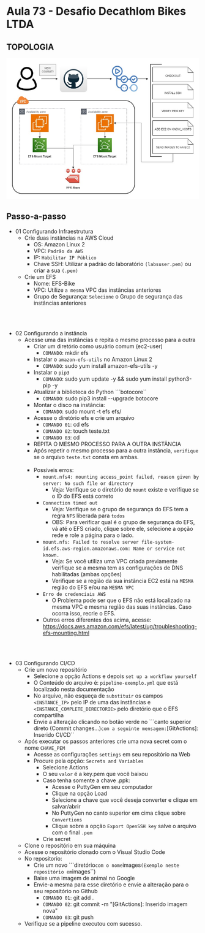 # Aula 73 - Desafio Decathlom Bikes LTDA

## TOPOLOGIA

<img src="./Topologia.jpg">


## Passo-a-passo

- 01 Configurando Infraestrutura
    * Crie duas instâncias na AWS Cloud <br>
        * OS: Amazon Linux 2
        * VPC: ``Padrão da AWS``
        * IP: ``Habilitar IP Público``
        * Chave SSH: Utilizar a padrão do laboratório ``(labsuser.pem)`` ou criar a sua ``(.pem)``
    * Crie um EFS <br>
        * Nome: EFS-Bike
        * VPC: Utilize ``a mesma`` VPC das instâncias anteriores
        * Grupo de Segurança: ``Selecione`` o Grupo de segurança das instâncias anteriores

<br><br>

- 02 Configurando a instância
    * Acesse uma das instâncias e repita o mesmo processo para a outra
        * Criar um diretório como usuário comum (ec2-user) <br>
            * ``COMANDO``: mkdir efs
        * Instalar o ``amazon-efs-utils`` no Amazon Linux 2 <br>
            * ``COMANDO``: sudo yum install amazon-efs-utils -y
        * Instalar o ``pip3`` <br>
            * ``COMANDO``: sudo yum update -y && sudo yum install python3-pip -y
        * Atualizar a biblioteca do Python ```botocore`` <br>
            * ``COMANDO``: sudo pip3 install --upgrade botocore
        * Montar o disco na instância: <br>
            * ``COMANDO``: sudo mount -t efs <EFS-ID> efs/
        * Acesse o diretório efs e crie um arquivo <br>
            * ``COMANDO 01``: cd efs
            * ``COMANDO 02``: touch teste.txt
            * ``COMANDO 03``: cd
        * REPITA O MESMO PROCESSO PARA A OUTRA INSTÂNCIA 
        * Após repetir o mesmo processo para a outra instância, ``verifique`` se o arquivo ``teste.txt`` consta em ambas. <br><br>
        * Possíveis erros:
            * ``mount.nfs4: mounting access_point failed, reason given by server: No such file or directory``
                * Veja: Verifique se o diretório de `mount` existe e verifique se o ID do EFS está correto
            * ``Connection timed out``
                * Veja: Verifique se o grupo de segurança do EFS tem a regra `NFS` liberada para `todos`
                * OBS: Para verificar qual é o grupo de segurança do EFS, vá até o EFS criado, clique sobre ele, selecione a opção rede e role a página para o lado.
            * ``mount.nfs: Failed to resolve server file-system-id.efs.aws-region.amazonaws.com: Name or service not known. `` 
                * Veja: Se você utiliza uma VPC criada previamente verifique se a mesma tem as configurações de DNS habilitadas (ambas opções)
                * Verifique se a região da sua instância EC2 está na `MESMA` região do EFS e/ou na `MESMA VPC`
            * ``Erro de credenciais AWS``
                * O Problema pode ser que o EFS não está localizado na mesma VPC e mesma região das suas instâncias. Caso ocorra isso, recrie o EFS.
            * Outros erros diferentes dos acima, acesse: https://docs.aws.amazon.com/efs/latest/ug/troubleshooting-efs-mounting.html

<br><br>

- 03 Configurando CI/CD
    * Crie um novo repositório
        * Selecione a opção Actions e depois ``set up a workflow yourself``
        * O Conteúdo do arquivo é: ``pipeline-exemplo.yml`` que está localizado nesta documentação
        * No arquivo, não esqueça de ``substituir`` os campos ``<INSTANCE_IP>`` pelo IP de uma das instâncias e ``<INSTANCE_COMPLETE_DIRECTORIE>`` pelo diretório que o EFS compartilha
        * Envie a alteração clicando no botão verde no ```canto superior direto (Commit changes...)`` com a seguinte mensagem: ``<update>[GitActions]: Inserido CI/CD``
    * Após executar os passos anteriores crie uma nova secret com o nome ``CHAVE_PEM``
        * Acesse as configurações ``settings`` em seu repositório na Web
        * Procure pela opção: ``Secrets and Variables``
            * Selecione Actions
            * O seu ``valor`` é a key.pem que você baixou
            * Caso tenha somente a chave .ppk:
                * Acesse o PuttyGen em seu computador
                * Clique na opção Load
                * Selecione a chave que você deseja converter e clique em salvar/abrir
                * No PuttyGen no canto superior em cima clique sobre ``Convertions``
                * Clique sobre a opção ``Export OpenSSH key`` salve o arquivo com o final ``.pem``
            * Crie secret
    * Clone o repositório em sua máquina
    * Acesse o repositório clonado com o Visual Studio Code
    * No repositorio:
        * Crie um novo ```diretório`` com o nome ``images`` (Exemplo neste repositório em ``images``)
        * Baixe uma imagem de animal no Google
        * Envie-a mesma para esse diretório e envie a alteração para o seu repositório no Github
            * ``COMANDO 01``: git add .
            * ``COMANDO 02``: git commit -m "<update>[GitActions]: Inserido imagem nova"
            * ``COMANDO 03``: git push
    * Verifique se a pipeline executou com sucesso.

